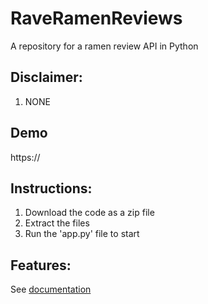 # RaveRamenReviews
A repository for a ramen review API in Python

## Disclaimer:
1. NONE

## Demo
https://

## Instructions:

1. Download the code as a zip file
2. Extract the files
3. Run the 'app.py' file to start

## Features:
See [documentation](templates/documentations.html)

